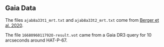 Gaia Data
---------


The files `ajab8a33t1_mrt.txt` and `ajab8a33t2_mrt.txt` come from 
[Berger et al. 2020](https://ui.adsabs.harvard.edu/abs/2020AJ....160..108B/abstract).

The file `1668096011792O-result.vot` came from a Gaia DR3 query for 10 arcseconds around HAT-P-67.